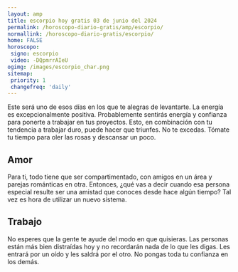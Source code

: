 ```yaml
---
layout: amp
title: escorpio hoy gratis 03 de junio del 2024 
permalink: /horoscopo-diario-gratis/amp/escorpio/
normallink: /horoscopo-diario-gratis/escorpio/
home: FALSE
horoscopo:
 signo: escorpio
 video: -DQpmrrAIeU
ogimg: /images/escorpio_char.png
sitemap:
 priority: 1
 changefreq: 'daily'
---
```



Este será uno de esos días en los que te alegras de levantarte. La energía es excepcionalmente positiva. Probablemente sentirás energía y confianza para ponerte a trabajar en tus proyectos. Esto, en combinación con tu tendencia a trabajar duro, puede hacer que triunfes. No te excedas. Tómate tu tiempo para oler las rosas y descansar un poco.

## Amor

Para ti, todo tiene que ser compartimentado, con amigos en un área y parejas románticas en otra. Entonces, ¿qué vas a decir cuando esa persona especial resulte ser una amistad que conoces desde hace algún tiempo? Tal vez es hora de utilizar un nuevo sistema.

## Trabajo

No esperes que la gente te ayude del modo en que quisieras. Las personas están más bien distraídas hoy y no recordarán nada de lo que les digas. Les entrará por un oído y les saldrá por el otro. No pongas toda tu confianza en los demás.